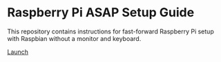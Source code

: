 Raspberry Pi ASAP Setup Guide
=============================

This repository contains instructions for fast-forward Raspberry Pi setup with Raspbian without a monitor and keyboard.

[Launch](http://kr15h.github.io/RPi-Setup/index.html)
